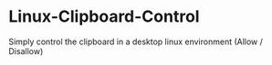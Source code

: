 # Linux-Clipboard-Control
Simply control the clipboard in a desktop linux environment (Allow / Disallow)
